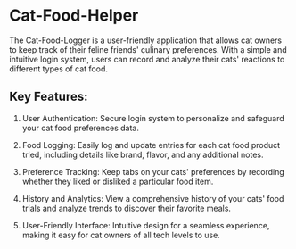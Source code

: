 # Cat-Food-Helper

The Cat-Food-Logger is a user-friendly application that allows cat owners to keep track of their feline friends' culinary preferences. With a simple and intuitive login system, users can record and analyze their cats' reactions to different types of cat food.

## Key Features:

1. User Authentication: Secure login system to personalize and safeguard your cat food preferences data.

2. Food Logging: Easily log and update entries for each cat food product tried, including details like brand, flavor, and any additional notes.

3. Preference Tracking: Keep tabs on your cats' preferences by recording whether they liked or disliked a particular food item.

4. History and Analytics: View a comprehensive history of your cats' food trials and analyze trends to discover their favorite meals.

5. User-Friendly Interface: Intuitive design for a seamless experience, making it easy for cat owners of all tech levels to use.
